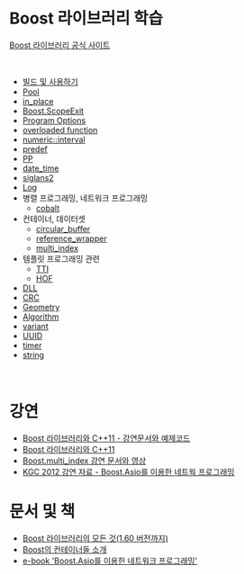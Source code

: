 # Boost 라이브러리 학습
[Boost 라이브러리 공식 사이트](https://www.boost.org/ )     
  
<br>  

- [빌드 및 사용하기](./build.md )  
- [Pool](./pool.md )
- [in_place](./in_place.md )
- [Boost.ScopeExit](./SCOPE_EXIT.md )
- [Program Options](./program_options.md )
- [overloaded function](./OverloadedFunction.md )
- [numeric::interval](./numeric-interval.md )
- [predef](./predef.md )
- [PP](./PP.md )
- [date_time](./date_time.md )
- [siglans2](./signals2.md )
- [Log](./Log.md )
- 병렬 프로그래밍, 네트워크 프로그래밍
    - [cobalt](./cobalt.md )
- 컨테이너, 데이터셋
    - [circular_buffer](./circular_buffer.md )
    - [reference_wrapper](./reference_wrapper.md )
    - [multi_index](./multi_index.md )
- 템플릿 프로그래밍 관련
    - [TTI](./TTI.md )
    - [HOF](./HOF.md )
- [DLL](./dll.md )
- [CRC](./CRC.md )
- [Geometry](./Geometry.md )
- [Algorithm](./algorithm.md )   
- [variant](./variant.md )
- [UUID](./UUID.md )
- [timer](./timer.md )
- [string](./string.md)
  

  
<br>  
  

# 강연
- [Boost 라이브러리와 C++11 - 강연문서와 예제코드](http://jacking.tistory.com/909)
- [Boost 라이브러리와 C++11](https://www.youtube.com/watch?v=mwDDUuoOgQI)
- [Boost.multi_index 강연 문서와 영상](http://jacking.tistory.com/994)
- [KGC 2012 강연 자료 - Boost.Asio를 이용한 네트웍 프로그래밍](http://jacking.tistory.com/1022)

# 문서 및 책
- [Boost 라이브러리의 모든 것(1.60 버전까지)](https://docs.google.com/presentation/d/1lvLCdsMSMb-KK_FjNZK1hhBN-koTb1sLV_1Wi7OqBQk/edit?usp=sharing  )
- [Boost의 컨테이너들 소개](https://docs.google.com/presentation/d/1tAS_s0xsHV71rgAkRaPS1YMrDakVhHx7e6qD-LiSHp4/edit?usp=sharing  )
- [e-book 'Boost.Asio를 이용한 네트워크 프로그래밍'](http://www.hanb.co.kr/ebook/look.html?isbn=9788968486111)